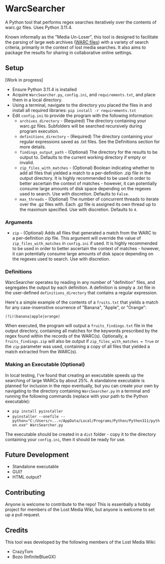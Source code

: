 # WarcSearcher
A Python tool that performs regex searches iteratively over the contents of warc.gz files. Uses Python 3.11.4.

Known informally as the "Media Un-Loser", this tool is designed to facilitate the parsing of large web archives ([WARC files](https://archive-it.org/post/the-stack-warc-file/)) with a variety of search criteria, primarily in the context of lost media searches. It also aims to package the results for sharing in collaborative online settings.

## Setup

[Work in progress]

* Ensure Python 3.11.4 is installed
* Acquire `WarcSearcher.py`, `config.ini`, and `requirements.txt`, and place them in a local directory.
* Using a terminal, navigate to the directory you placed the files in and install all required libraries: `pip install -r requirements.txt`
* Edit `config.ini` to provide the program with the following information:
  * `archives_directory` - (Required) The directory containing your warc.gz files. Subfolders will be searched recursively during program execution.
  * `definitions_directory` - (Required) The directory containing your regular expressions saved as .txt files. See the Definitions section for more details.
  * `findings_output_path` - (Optional) The directory for the results to be output to. Defaults to the current working directory if empty or invalid.
  * `zip_files_with_matches` - (Optional) Boolean indicating whether to add all files that yielded a match to a per-definition .zip file in the output directory. It is highly recommended to be used in order to better ascertain the context of matches - however, it can potentially consume large amounts of disk space depending on the regexes used to search. Use with discretion. Defaults to `False`.
  * `max_threads` - (Optional) The number of concurrent threads to iterate over the .gz files with. Each .gz file is assigned its own thread up to the maximum specified. Use with discretion. Defaults to `4`.


### Arguments
* `zip` - (Optional) Adds all files that generated a match from the WARC to a per-definition zip file. This argument will override the value of `zip_files_with_matches` in `config.ini` if used. It is highly recommended to be used in order to better ascertain the context of matches - however, it can potentially consume large amounts of disk space depending on the regexes used to search. Use with discretion. 


### Definitions

WarcSearcher operates by reading in any number of "definition" files, and segregates the output by each definition. A definition is simply a .txt file in the user-defined `definitions_directory` that contains a regular expression. 

Here's a simple example of the contents of a `fruits.txt` that yields a match for any case-insensitive ocurrence of "Banana", "Apple", or "Orange":

`(?i)(banana|apple|orange)`

When executed, the program will output a `fruits_findings.txt` file in the output directory, containing all matches for the keywords prescribed by the regex found within the records of the WARC(s). Optionally, a `fruits_findings.zip` will also be output if `zip_files_with_matches = True` or the `zip` parameter was used, containing a copy of all files that yielded a match extracted from the WARC(s).


### Making an Executable (Optional)

In local testing, I've found that creating an executable speeds up the searching of large WARCs by about 25%. A standalone executable is planned for inclusion in the repo eventually, but you can create your own by navigating to the directory containing `WarcSearcher.py` in a terminal and running the following commands (replace with your path to the Python executable):

* `pip install pyinstaller`
* `pyinstaller --onefile --python="C:/Users/<...>/AppData/Local/Programs/Python/Python311/python.exe" WarcSearcher.py`

The executable should be created in a `dist` folder - copy it to the directory containing your `config.ini`, then it should be ready for use.

## Future Development
* Standalone executable
* GUI?
* HTML output?


## Contributing

Anyone is welcome to contribute to the repo! This is essentially a hobby project for members of the Lost Media Wiki, but anyone is welcome to set up a pull request.

## Credits
This tool was developed by the following members of the Lost Media Wiki:
* CrazyTom
* Bozo (InfiniteBlueGX)
